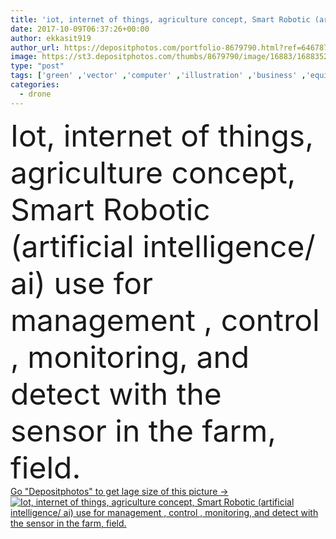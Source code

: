 ```yaml
---
title: 'iot, internet of things, agriculture concept, Smart Robotic (artificial intelligence/ ai) use for management , control , monitoring, and detect with the sensor in the farm, field.'
date: 2017-10-09T06:37:26+00:00
author: ekkasit919
author_url: https://depositphotos.com/portfolio-8679790.html?ref=64678756
image: https://st3.depositphotos.com/thumbs/8679790/image/16883/168835282/api_thumb_450.jpg?forcejpeg=true
type: "post"
tags: ['green' ,'vector' ,'computer' ,'illustration' ,'business' ,'equipment' ,'field' ,'nature' ,'fresh' ,'plant' ,'vehicle' ,'food' ,'industrial' ,'technology' ,'vegetable' ,'machine' ,'modern' ,'harvest' ,'concept' ,'industry' ,'farm' ,'agriculture' ,'communication' ,'mobile' ,'phone' ,'smart' ,'wireless' ,'digital' ,'data' ,'professional' ,'internet' ,'farming' ,'agricultural' ,'production' ,'Precision' ,'tablet' ,'robot' ,'innovation' ,'engineer' ,'farmer' ,'robotic' ,'automated' ,'things' ,'automatic' ,'Greenhouse' ,'processing' ,'automation' ,'drone' ]
categories: 
  - drone
---
```

<div aling="center">
            <font size="60"> Iot, internet of things, agriculture concept, Smart Robotic (artificial intelligence/ ai) use for management , control , monitoring, and detect with the sensor in the farm, field.</font>   
</div>
<div>
    <a href='https://depositphotos.com/168835282/stock-photo-iot-internet-of-things-agriculture.html?ref=64678756' target=_blank > Go "Depositphotos" to get lage size of this picture ->
        <img href='https://depositphotos.com/168835282/stock-photo-iot-internet-of-things-agriculture.html?ref=64678756' src='https://st3.depositphotos.com/8679790/16883/i/950/depositphotos_168835282-stock-photo-iot-internet-of-things-agriculture.jpg?forcejpeg=true' alt='Iot, internet of things, agriculture concept, Smart Robotic (artificial intelligence/ ai) use for management , control , monitoring, and detect with the sensor in the farm, field.' >
    </a>
</div>
